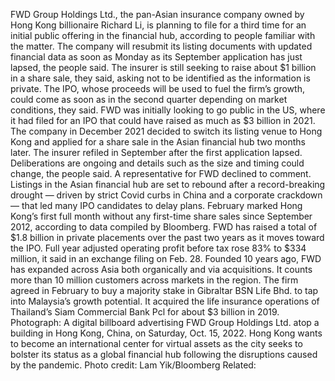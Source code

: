 FWD Group Holdings Ltd., the pan-Asian insurance company owned by Hong Kong billionaire Richard Li, is planning to file for a third time for an initial public offering in the financial hub, according to people familiar with the matter.
The company will resubmit its listing documents with updated financial data as soon as Monday as its September application has just lapsed, the people said. The insurer is still seeking to raise about $1 billion in a share sale, they said, asking not to be identified as the information is private. The IPO, whose proceeds will be used to fuel the firm’s growth, could come as soon as in the second quarter depending on market conditions, they said.
FWD was initially looking to go public in the US, where it had filed for an IPO that could have raised as much as $3 billion in 2021. The company in December 2021 decided to switch its listing venue to Hong Kong and applied for a share sale in the Asian financial hub two months later. The insurer refiled in September after the first application lapsed.
Deliberations are ongoing and details such as the size and timing could change, the people said. A representative for FWD declined to comment.
Listings in the Asian financial hub are set to rebound after a record-breaking drought — driven by strict Covid curbs in China and a corporate crackdown — that led many IPO candidates to delay plans. February marked Hong Kong’s first full month without any first-time share sales since September 2012, according to data compiled by Bloomberg.
FWD has raised a total of $1.8 billion in private placements over the past two years as it moves toward the IPO. Full year adjusted operating profit before tax rose 83% to $334 million, it said in an exchange filing on Feb. 28.
Founded 10 years ago, FWD has expanded across Asia both organically and via acquisitions. It counts more than 10 million customers across markets in the region. The firm agreed in February to buy a majority stake in Gibraltar BSN Life Bhd. to tap into Malaysia’s growth potential. It acquired the life insurance operations of Thailand’s Siam Commercial Bank Pcl for about $3 billion in 2019.
Photograph: A digital billboard advertising FWD Group Holdings Ltd. atop a building in Hong Kong, China, on Saturday, Oct. 15, 2022. Hong Kong wants to become an international center for virtual assets as the city seeks to bolster its status as a global financial hub following the disruptions caused by the pandemic. Photo credit: Lam Yik/Bloomberg
Related: